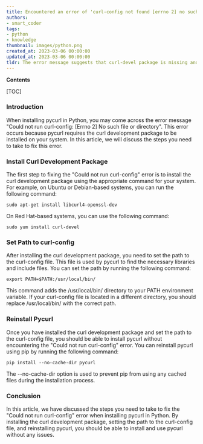 ```yaml
---
title: Encountered an error of 'curl-config not found [errno 2] no such file or directory' while trying to install pycurl
authors:
- smart_coder
tags:
- python
- knowledge
thumbnail: images/python.png
created_at: 2023-03-06 00:00:00
updated_at: 2023-03-06 00:00:00
tldr: The error message suggests that curl-devel package is missing and needs to be installed before installing pycurl.
---
```


**Contents**

[TOC]

### Introduction
When installing pycurl in Python, you may come across the error message "Could not run curl-config: [Errno 2] No such file or directory". This error occurs because pycurl requires the curl development package to be installed on your system. In this article, we will discuss the steps you need to take to fix this error.

### Install Curl Development Package
The first step to fixing the "Could not run curl-config" error is to install the curl development package using the appropriate command for your system. For example, on Ubuntu or Debian-based systems, you can run the following command:

```
sudo apt-get install libcurl4-openssl-dev
```

On Red Hat-based systems, you can use the following command:

```
sudo yum install curl-devel
```

### Set Path to curl-config
After installing the curl development package, you need to set the path to the curl-config file. This file is used by pycurl to find the necessary libraries and include files. You can set the path by running the following command:

```
export PATH=$PATH:/usr/local/bin/
```

This command adds the /usr/local/bin/ directory to your PATH environment variable. If your curl-config file is located in a different directory, you should replace /usr/local/bin/ with the correct path.

### Reinstall Pycurl
Once you have installed the curl development package and set the path to the curl-config file, you should be able to install pycurl without encountering the "Could not run curl-config" error. You can reinstall pycurl using pip by running the following command:

```
pip install --no-cache-dir pycurl
```

The --no-cache-dir option is used to prevent pip from using any cached files during the installation process.

### Conclusion
In this article, we have discussed the steps you need to take to fix the "Could not run curl-config" error when installing pycurl in Python. By installing the curl development package, setting the path to the curl-config file, and reinstalling pycurl, you should be able to install and use pycurl without any issues.
